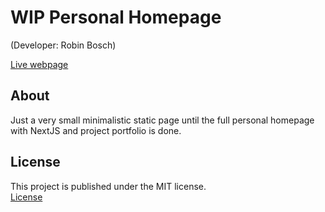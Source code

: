 # WIP Personal Homepage

(Developer: Robin Bosch)

[Live webpage](https://robin-bosch.com/)

## About

Just a very small minimalistic static page until the full personal homepage with NextJS and project portfolio is done.

## License

This project is published under the MIT license.  
[License](/LICENSE.txt)